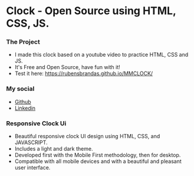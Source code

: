# Clock - Open Source using HTML, CSS, JS.

### The Project

- I made this clock based on a youtube video to practice HTML, CSS and JS.
- It's Free and Open Source, have fun with it!
- Test it here: https://rubensbrandas.github.io/MMCLOCK/

### My social

- [Github](https://github.com/rubensbrandas)
- [Linkedin](https://www.linkedin.com/in/rubens-brandas/)

### Responsive Clock Ui

- Beautiful responsive clock UI design using HTML, CSS, and JAVASCRIPT.
- Includes a light and dark theme.
- Developed first with the Mobile First methodology, then for desktop.
- Compatible with all mobile devices and with a beautiful and pleasant user interface.
